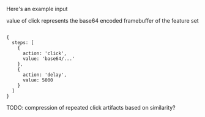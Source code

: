 Here's an example input

value of click represents the base64 encoded framebuffer of the feature set

```

{
  steps: [
    {
      action: 'click',
      value: 'base64/...'
    },
    {
      action: 'delay',
      value: 5000
    }
  ]
}

```

TODO: compression of repeated click artifacts based on similarity?

